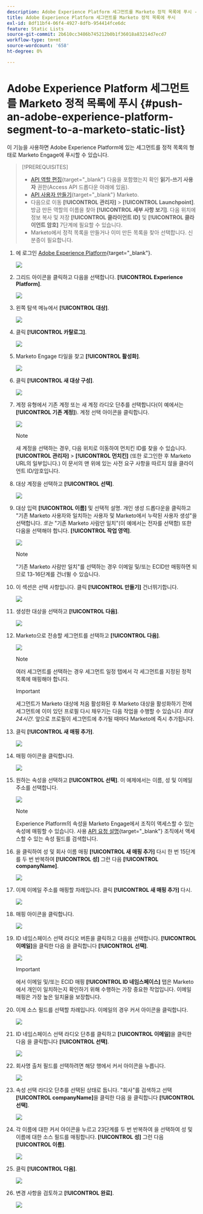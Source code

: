 ```yaml
---
description: Adobe Experience Platform 세그먼트를 Marketo 정적 목록에 푸시 - Marketo 문서 - 제품 설명서
title: Adobe Experience Platform 세그먼트를 Marketo 정적 목록에 푸시
exl-id: 8df11bf4-06f4-4927-8dfb-954414fce6dc
feature: Static Lists
source-git-commit: 2b610cc3486b745212b0b1f36018a83214d7ecd7
workflow-type: tm+mt
source-wordcount: '658'
ht-degree: 0%

---
```


# Adobe Experience Platform 세그먼트를 Marketo 정적 목록에 푸시 {#push-an-adobe-experience-platform-segment-to-a-marketo-static-list}

이 기능을 사용하면 Adobe Experience Platform에 있는 세그먼트를 정적 목록의 형태로 Marketo Engage에 푸시할 수 있습니다.

>[!PREREQUISITES]
>
>* [API 역할 편집](/help/marketo/product-docs/administration/users-and-roles/create-delete-edit-and-change-a-user-role.md#edit-an-existing-role){target="_blank"} 다음을 포함했는지 확인 **읽기-쓰기 사용자** 권한(Access API 드롭다운 아래에 있음).
>* [API 사용자 만들기](/help/marketo/product-docs/administration/users-and-roles/create-an-api-only-user.md){target="_blank"} Marketo.
>* 다음으로 이동 **[!UICONTROL 관리자]** > **[!UICONTROL Launchpoint]**. 방금 만든 역할의 이름을 찾아 **[!UICONTROL 세부 사항 보기]**. 다음 위치에 정보 복사 및 저장 **[!UICONTROL 클라이언트 ID]** 및 **[!UICONTROL 클라이언트 암호]** 7단계에 필요할 수 있습니다.
>* Marketo에서 정적 목록을 만들거나 이미 만든 목록을 찾아 선택합니다. 신분증이 필요합니다.

1. 에 로그인 [Adobe Experience Platform](https://experience.adobe.com/){target="_blank"}.

   ![](assets/push-an-adobe-experience-platform-segment-1.png)

1. 그리드 아이콘을 클릭하고 다음을 선택합니다. **[!UICONTROL Experience Platform]**.

   ![](assets/push-an-adobe-experience-platform-segment-2.png)

1. 왼쪽 탐색 메뉴에서 **[!UICONTROL 대상]**.

   ![](assets/push-an-adobe-experience-platform-segment-3.png)

1. 클릭 **[!UICONTROL 카탈로그]**.

   ![](assets/push-an-adobe-experience-platform-segment-4.png)

1. Marketo Engage 타일을 찾고 **[!UICONTROL 활성화]**.

   ![](assets/push-an-adobe-experience-platform-segment-5.png)

1. 클릭 **[!UICONTROL 새 대상 구성]**.

   ![](assets/push-an-adobe-experience-platform-segment-6.png)


1. 계정 유형에서 기존 계정 또는 새 계정 라디오 단추를 선택합니다(이 예에서는 **[!UICONTROL 기존 계정]**). 계정 선택 아이콘을 클릭합니다.

   ![](assets/push-an-adobe-experience-platform-segment-7.png)

   >[!NOTE]
   >
   >새 계정을 선택하는 경우, 다음 위치로 이동하여 먼치킨 ID를 찾을 수 있습니다. **[!UICONTROL 관리자]** > **[!UICONTROL 먼치킨]** (또한 로그인한 후 Marketo URL의 일부입니다.) 이 문서의 맨 위에 있는 사전 요구 사항을 따르지 않을 클라이언트 ID/암호입니다.

1. 대상 계정을 선택하고 **[!UICONTROL 선택]**.

   ![](assets/push-an-adobe-experience-platform-segment-8.png)

1. 대상 입력 **[!UICONTROL 이름]** 및 선택적 설명. 개인 생성 드롭다운을 클릭하고 &quot;기존 Marketo 사용자와 일치하는 사용자 및 Marketo에서 누락된 사용자 생성&quot;을 선택합니다. _또는_ &quot;기존 Marketo 사람만 일치&quot;(이 예에서는 전자를 선택함) 또한 다음을 선택해야 합니다. **[!UICONTROL 작업 영역]**.

   ![](assets/push-an-adobe-experience-platform-segment-9.png)

   >[!NOTE]
   >
   >&quot;기존 Marketo 사람만 일치&quot;를 선택하는 경우 이메일 및/또는 ECID만 매핑하면 되므로 13-16단계를 건너뛸 수 있습니다.

1. 이 섹션은 선택 사항입니다. 클릭 **[!UICONTROL 만들기]** 건너뛰기합니다.

   ![](assets/push-an-adobe-experience-platform-segment-10.png)

1. 생성한 대상을 선택하고 **[!UICONTROL 다음]**.

   ![](assets/push-an-adobe-experience-platform-segment-11.png)

1. Marketo으로 전송할 세그먼트를 선택하고 **[!UICONTROL 다음]**.

   ![](assets/push-an-adobe-experience-platform-segment-12.png)

   >[!NOTE]
   >
   >여러 세그먼트를 선택하는 경우 세그먼트 일정 탭에서 각 세그먼트를 지정된 정적 목록에 매핑해야 합니다.

   >[!IMPORTANT]
   >
   >세그먼트가 Marketo 대상에 처음 활성화된 후 Marketo 대상을 활성화하기 전에 세그먼트에 이미 있던 프로필 다시 채우기는 다음 작업을 수행할 수 있습니다 _최대 24시간_. 앞으로 프로필이 세그먼트에 추가될 때마다 Marketo에 즉시 추가됩니다.

1. 클릭 **[!UICONTROL 새 매핑 추가]**.

   ![](assets/push-an-adobe-experience-platform-segment-13.png)

1. 매핑 아이콘을 클릭합니다.

   ![](assets/push-an-adobe-experience-platform-segment-14.png)

1. 원하는 속성을 선택하고 **[!UICONTROL 선택]**. 이 예제에서는 이름, 성 및 이메일 주소를 선택합니다.

   ![](assets/push-an-adobe-experience-platform-segment-15.png)

   >[!NOTE]
   >
   >Experience Platform의 속성을 Marketo Engage에서 조직이 액세스할 수 있는 속성에 매핑할 수 있습니다. 사용 [API 요청 설명](https://experienceleague.adobe.com/en/docs/marketo-developer/marketo/rest/lead-database/lead-database#describe){target="_blank"} 조직에서 액세스할 수 있는 속성 필드를 검색합니다.

1. 을 클릭하여 성 및 회사 이름 매핑 **[!UICONTROL 새 매핑 추가]** 다시 한 번 15단계를 두 번 반복하여 **[!UICONTROL 성]** 그런 다음 **[!UICONTROL companyName]**.

   ![](assets/push-an-adobe-experience-platform-segment-16.png)

1. 이제 이메일 주소를 매핑할 차례입니다. 클릭 **[!UICONTROL 새 매핑 추가]** 다시.

   ![](assets/push-an-adobe-experience-platform-segment-17.png)

1. 매핑 아이콘을 클릭합니다.

   ![](assets/push-an-adobe-experience-platform-segment-18.png)

1. ID 네임스페이스 선택 라디오 버튼을 클릭하고 다음을 선택합니다. **[!UICONTROL 이메일]**&#x200B;을 클릭한 다음 을 클릭합니다 **[!UICONTROL 선택]**.

   ![](assets/push-an-adobe-experience-platform-segment-19.png)

   >[!IMPORTANT]
   >
   >에서 이메일 및/또는 ECID 매핑 **[!UICONTROL ID 네임스페이스]** 탭은 Marketo에서 개인이 일치하는지 확인하기 위해 수행하는 가장 중요한 작업입니다. 이메일 매핑은 가장 높은 일치율을 보장합니다.

1. 이제 소스 필드를 선택할 차례입니다. 이메일의 경우 커서 아이콘을 클릭합니다.

   ![](assets/push-an-adobe-experience-platform-segment-20.png)

1. ID 네임스페이스 선택 라디오 단추를 클릭하고 **[!UICONTROL 이메일]**&#x200B;을 클릭한 다음 을 클릭합니다 **[!UICONTROL 선택]**.

   ![](assets/push-an-adobe-experience-platform-segment-21.png)

1. 회사명 출처 필드를 선택하려면 해당 행에서 커서 아이콘을 누릅니다.

   ![](assets/push-an-adobe-experience-platform-segment-22.png)

1. 속성 선택 라디오 단추를 선택된 상태로 둡니다. &quot;회사&quot;를 검색하고 선택 **[!UICONTROL companyName]**&#x200B;을 클릭한 다음 을 클릭합니다 **[!UICONTROL 선택]**.

   ![](assets/push-an-adobe-experience-platform-segment-23.png)

1. 각 이름에 대한 커서 아이콘을 누르고 23단계를 두 번 반복하여 을 선택하여 성 및 이름에 대한 소스 필드를 매핑합니다. **[!UICONTROL 성]** 그런 다음 **[!UICONTROL 이름]**.

   ![](assets/push-an-adobe-experience-platform-segment-24.png)

1. 클릭 **[!UICONTROL 다음]**.

   ![](assets/push-an-adobe-experience-platform-segment-25.png)

1. 변경 사항을 검토하고 **[!UICONTROL 완료]**.

   ![](assets/push-an-adobe-experience-platform-segment-26.png)
